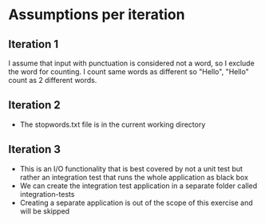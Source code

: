 # Assumptions per iteration

## Iteration 1
I assume that input with punctuation is considered not a word, so I exclude the word for counting.
I count same words as different so "Hello", "Hello" count as 2 different words.

## Iteration 2
- The stopwords.txt file is in the current working directory

## Iteration 3
- This is an I/O functionality that is best covered by not a unit test but rather an integration test that runs the whole application as black box
- We can create the integration test application in a separate folder called integration-tests
- Creating a separate application is out of the scope of this exercise and will be skipped
